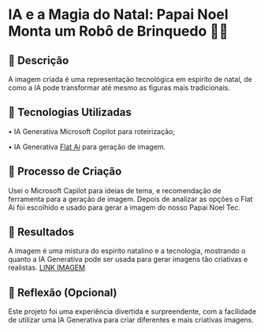 # IA e a Magia do Natal: Papai Noel Monta um Robô de Brinquedo 🎅🤖

## 📒 Descrição
A imagem criada é uma representação tecnológica em espirito de natal, de como a IA pode transformar até mesmo as figuras mais tradicionais.

## 🤖 Tecnologias Utilizadas
• IA Generativa Microsoft Copilot para roteirização;

• IA Generativa [Flat Ai](https://flatai.org/) para geração de imagem.

## 🧐 Processo de Criação
Usei o Microsoft Capilot para ideias de tema, e recomendação de ferramenta para a geração de imagem. Depois de analizar as opções o Flat Ai foi escolhido e usado para gerar a imagem do nosso Papai Noel Tec.

## 🚀 Resultados
A imagem é uma mistura do espirito natalino e a tecnologia, mostrando o quanto a IA Generativa pode ser usada para gerar imagens tão criativas e realistas.
[LINK IMAGEM](https://github.com/user-attachments/assets/be453660-c36e-4733-a4de-a46283166ad7)


## 💭 Reflexão (Opcional)
Este projeto foi uma experiência divertida e surpreendente, com a facilidade de utilizar uma IA Generativa para criar diferentes e mais criativas imagens. 

